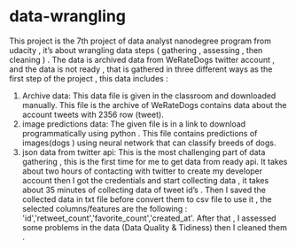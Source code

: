 # data-wrangling
This project is the 7th project of data analyst nanodegree program from udacity , it’s about wrangling data steps ( gathering , assessing , then cleaning ) . The data is archived data from WeRateDogs twitter account , and the data is not ready , that is gathered in three different ways as the first step of the project , this data includes :

1. Archive data: This data file is given in the classroom and downloaded manually. This file is the archive of WeRateDogs contains data about the account tweets with 2356 row (tweet).
2. image predictions data: The given file is in a link to download programmatically using python . This file contains predictions of images(dogs ) using neural network that can classify breeds of dogs.
3. json data from twitter api: This is the most challenging part of data gathering , this is the first time for me to get data from ready api. It takes about two hours of contacting with twitter to create my developer account then I got the credentials and start collecting data , it takes about 35 minutes of collecting data of tweet id’s . Then I saved the collected data in txt file before convert them to csv file to use it , the selected columns/features are the following : 'id','retweet_count','favorite_count','created_at'. After that , I assessed some problems in the data (Data Quality & Tidiness) then I cleaned them .
